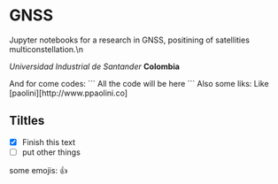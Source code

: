 # GNSS

Jupyter notebooks for a research in GNSS, positining of satellities multiconstellation.\n

_Universidad Industrial de Santander_
**Colombia**

<some quotes>
And for come codes:
```
All the
code will be 
here
```
Also some liks:
Like [paolini][http://www.ppaolini.co]

## Tiltles
- [x] Finish this text
- [ ] put other things

some emojis: 
:+1:

